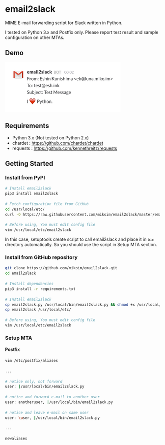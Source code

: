 # email2slack

MIME E-mail forwarding script for Slack written in Python.

I tested on Python 3.x and Postfix only.
Please report test result and sample configuration on other MTAs.

## Demo

![Slack](slack-demo.png)

## Requirements

 - Python 3.x (Not tested on Python 2.x)
 - chardet : https://github.com/chardet/chardet
 - requests : https://github.com/kennethreitz/requests

## Getting Started

### Install from PyPI

```bash
# Install email2slack
pip3 install email2slack

# Fetch configuration file from GitHub
cd /usr/local/etc/
curl -O https://raw.githubusercontent.com/mikoim/email2slack/master/email2slack

# Before using, You must edit config file
vim /usr/local/etc/email2slack
```

In this case, setuptools create script to call email2slack and place it in ```bin``` directory automatically.
So you should use the script in Setup MTA section.

### Install from GitHub repository

```bash
git clone https://github.com/mikoim/email2slack.git
cd email2slack

# Install dependencies
pip3 install -r requirements.txt

# Install email2slack
cp email2slack.py /usr/local/bin/email2slack.py && chmod +x /usr/local/bin/email2slack.py
cp email2slack /usr/local/etc/

# Before using, You must edit config file
vim /usr/local/etc/email2slack
```

### Setup MTA

#### Postfix

```bash
vim /etc/postfix/aliases

...

# notice only, not forward
user: |/usr/local/bin/email2slack.py

# notice and forward e-mail to another user
user: anotheruser, |/usr/local/bin/email2slack.py

# notice and leave e-mail on same user
user: \user, |/usr/local/bin/email2slack.py

...

newaliases
```

